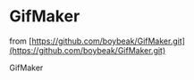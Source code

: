# GifMaker

from [https://github.com/boybeak/GifMaker.git](https://github.com/boybeak/GifMaker.git)

GifMaker
